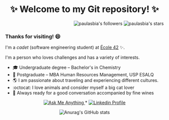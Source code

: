 <h1 align="center"> ✨ Welcome to my Git repository! ✨ </h1>
<p align="right">
	<img alt="paulasbia's followers" src="https://img.shields.io/github/followers/paulasbia?color=blueviolet" />
	<img alt="paulasbia's stars" src="https://img.shields.io/github/stars/paulasbia?color=blueviolet" />

### Thanks for visiting! 😄

I'm a _cadet_ (software engineering student) at [École 42](https://www.42lisboa.com/) ✨.

I'm a person who loves challenges and has a variety of interests.

* 🎓  Undergraduate degree – Bachelor's in Chemistry
* :handshake: Postgraduate – MBA Human Resources Management, USP ESALQ
* 🌎 I am passionate about traveling and experiencing different cultures.
* :octocat: I love animals and consider myself a big cat lover
* :wine_glass: Always ready for a good conversation accompanied by fine wines

 <p align="center">
	<a href="mailto:pds_paula@hotmail.com">
		<img alt="Ask Me Anything" src="https://img.shields.io/badge/-Ask_me_anything-darkviolet?style=flat&logo=Gmail&logoColor=white&link=mailto:pds_paula@hotmail.com" />
	</a>
	<span> * </span>
	<a href="https://www.linkedin.com/in/paula-souza-biazotto-45645b54/">
		<img alt="Linkedin Profile" src="https://img.shields.io/badge/-Linkedin_Profile-0072b1?style=flat&logo=Linkedin&logoColor=white&link=https://https://www.linkedin.com/in/paula-souza-biazotto-45645b54/" />
	</a>
</p>

 <div align="center">

![Anurag's GitHub stats](https://github-readme-stats.vercel.app/api?username=paulasbia&show_icons=true&theme=tokyonight)

</div>
